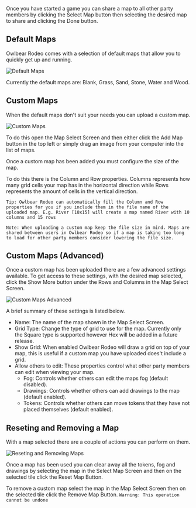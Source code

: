Once you have started a game you can share a map to all other party members by clicking the Select Map button then selecting the desired map to share and clicking the Done button.

## Default Maps

Owlbear Rodeo comes with a selection of default maps that allow you to quickly get up and running.

![Default Maps](defaultMaps)

Currently the default maps are: Blank, Grass, Sand, Stone, Water and Wood.

## Custom Maps

When the default maps don't suit your needs you can upload a custom map.

![Custom Maps](customMaps)

To do this open the Map Select Screen and then either click the Add Map button in the top left or simply drag an image from your computer into the list of maps.

Once a custom map has been added you must configure the size of the map.

To do this there is the Column and Row properties. Columns represents how many grid cells your map has in the horizontal direction while Rows represents the amount of cells in the vertical direction.

`Tip: Owlbear Rodeo can automatically fill the Column and Row properties for you if you include them in the file name of the uploaded map. E.g. River [10x15] will create a map named River with 10 columns and 15 rows`

`Note: When uploading a custom map keep the file size in mind. Maps are shared between users in Owlbear Rodeo so if a map is taking too long to load for other party members consider lowering the file size.`

## Custom Maps (Advanced)

Once a custom map has been uploaded there are a few advanced settings available.
To get access to these settings, with the desired map selected, click the Show More button under the Rows and Columns in the Map Select Screen.

![Custom Maps Advanced](customMapsAdvanced)

A brief summary of these settings is listed below.

- Name: The name of the map shown in the Map Select Screen.
- Grid Type: Change the type of grid to use for the map. Currently only the Square type is supported however Hex will be added in a future release.
- Show Grid: When enabled Owlbear Rodeo will draw a grid on top of your map, this is useful if a custom map you have uploaded does't include a grid.
- Allow others to edit: These properties control what other party members can edit when viewing your map.
  - Fog: Controls whether others can edit the maps fog (default disabled).
  - Drawings: Controls whether others can add drawings to the map (default enabled).
  - Tokens: Controls whether others can move tokens that they have not placed themselves (default enabled).

## Reseting and Removing a Map

With a map selected there are a couple of actions you can perform on them.

![Reseting and Removing Maps](resetingAndRemovingMaps)

Once a map has been used you can clear away all the tokens, fog and drawings by selecting the map in the Select Map Screen and then on the selected tile click the Reset Map Button.

To remove a custom map select the map in the Map Select Screen then on the selected tile click the Remove Map Button.
`Warning: This operation cannot be undone`
